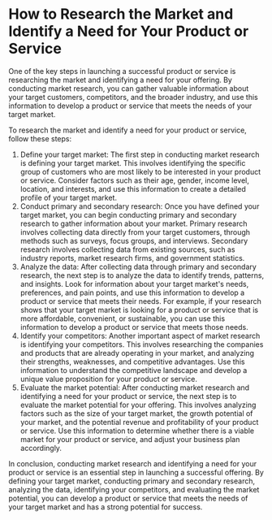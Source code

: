 # How to Research the Market and Identify a Need for Your Product or Service

One of the key steps in launching a successful product or service is researching the market and identifying a need for your offering. By conducting market research, you can gather valuable information about your target customers, competitors, and the broader industry, and use this information to develop a product or service that meets the needs of your target market.

To research the market and identify a need for your product or service, follow these steps:

1. Define your target market: The first step in conducting market research is defining your target market. This involves identifying the specific group of customers who are most likely to be interested in your product or service. Consider factors such as their age, gender, income level, location, and interests, and use this information to create a detailed profile of your target market.
2. Conduct primary and secondary research: Once you have defined your target market, you can begin conducting primary and secondary research to gather information about your market. Primary research involves collecting data directly from your target customers, through methods such as surveys, focus groups, and interviews. Secondary research involves collecting data from existing sources, such as industry reports, market research firms, and government statistics.
3. Analyze the data: After collecting data through primary and secondary research, the next step is to analyze the data to identify trends, patterns, and insights. Look for information about your target market's needs, preferences, and pain points, and use this information to develop a product or service that meets their needs. For example, if your research shows that your target market is looking for a product or service that is more affordable, convenient, or sustainable, you can use this information to develop a product or service that meets those needs.
4. Identify your competitors: Another important aspect of market research is identifying your competitors. This involves researching the companies and products that are already operating in your market, and analyzing their strengths, weaknesses, and competitive advantages. Use this information to understand the competitive landscape and develop a unique value proposition for your product or service.
5. Evaluate the market potential: After conducting market research and identifying a need for your product or service, the next step is to evaluate the market potential for your offering. This involves analyzing factors such as the size of your target market, the growth potential of your market, and the potential revenue and profitability of your product or service. Use this information to determine whether there is a viable market for your product or service, and adjust your business plan accordingly.

In conclusion, conducting market research and identifying a need for your product or service is an essential step in launching a successful offering. By defining your target market, conducting primary and secondary research, analyzing the data, identifying your competitors, and evaluating the market potential, you can develop a product or service that meets the needs of your target market and has a strong potential for success.
